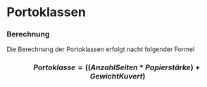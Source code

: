 # Portoklassen

### Berechnung

Die Berechnung der Portoklassen erfolgt nacht folgender Formel

### $$Portoklasse = ((Anzahl Seiten * Papierstärke) + Gewicht Kuvert)$$
